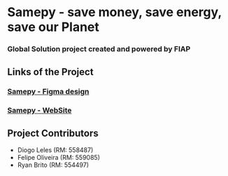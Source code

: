 # Samepy - save money, save energy, save our Planet
### Global Solution project created and powered by FIAP

## Links of the Project
### [Samepy - Figma design](https://www.figma.com/design/Uxx07RGrc9Cv1jKWOfs1tb/Samepy?node-id=0-1&t=38fTV6c1X9p1oHWv-1)

### [Samepy - WebSite](https://samepy-eco.vercel.app/)

## Project Contributors
- Diogo Leles (RM: 558487)
- Felipe Oliveira (RM: 559085)
- Ryan Brito (RM: 554497)
